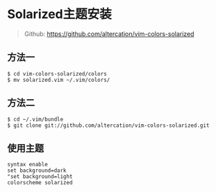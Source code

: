 # Solarized主题安装

> Github: https://github.com/altercation/vim-colors-solarized

## 方法一

```shell
$ cd vim-colors-solarized/colors
$ mv solarized.vim ~/.vim/colors/
```

## 方法二

```shell
$ cd ~/.vim/bundle
$ git clone git://github.com/altercation/vim-colors-solarized.git
```

## 使用主题

```shell
syntax enable
set background=dark
"set background=light
colorscheme solarized
```

